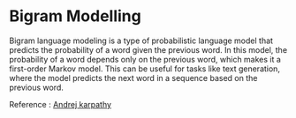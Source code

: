 # Bigram Modelling

Bigram language modeling is a type of probabilistic language model that predicts the probability of a word given the previous word. In this model, the probability of a word depends only on the previous word, which makes it a first-order Markov model. This can be useful for tasks like text generation, where the model predicts the next word in a sequence based on the previous word.

Reference : [Andrej karpathy](https://github.com/karpathy)
